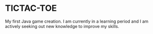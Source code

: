 # TICTAC-TOE
My first Java game creation.
I am currently in a learning period and I am actively seeking out new knowledge to improve my skills.
